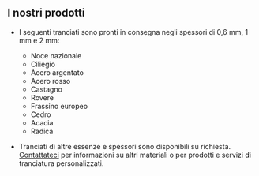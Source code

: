 ## I nostri prodotti

- I seguenti tranciati sono pronti in consegna negli spessori di 0,6 mm, 1 mm e 2 mm:

  - Noce nazionale
  - Ciliegio
  - Acero argentato
  - Acero rosso
  - Castagno
  - Rovere
  - Frassino europeo
  - Cedro
  - Acacia
  - Radica

- Tranciati di altre essenze e spessori sono disponibili su richiesta. [Contattateci](/it/contatti.html) per informazioni su altri materiali o per prodotti e servizi di tranciatura personalizzati.